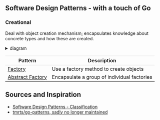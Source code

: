 ## Software Design Patterns - with a touch of Go

### Creational

Deal with object creation mechanism; encapsulates knowledge about concrete types and how these are created.

<details>
<summary>diagram</summary>
<br>

```
┌──────────────┐ 
│              │ 
│   Creator    │ 
│              │ 
└──────────────┘ 
        △        
        │        
        │        
┌───────────────┐
│               │
│ConcreteCreator│
│               │
└───────────────┘
```

</details>

<style>
table {
    width:100%;
}
</style>

| **Pattern** | **Description** |
| --- | --- |
| [Factory](https://github.com/refs/go-design-patterns/blob/master/creational/factory/factory.md) | Use a factory method to create objects |
| [Abstract Factory](https://github.com/refs/go-design-patterns/blob/master/creational/abstract_factory/abstract_factory.md) | Encapsulate a group of individual factories |

## Sources and Inspiration
- [Software Design Patterns - Classification](https://en.wikipedia.org/wiki/Software_design_pattern#Classification_and_list)
- [tmrts/go-patterns, sadly no longer maintained](github.com/tmrts/go-patterns)
